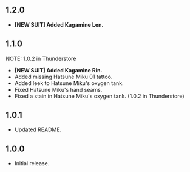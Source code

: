 ## 1.2.0
- **[NEW SUIT] Added Kagamine Len.**

## 1.1.0
NOTE: 1.0.2 in Thunderstore
- **[NEW SUIT] Added Kagamine Rin.**
- Added missing Hatsune Miku 01 tattoo.
- Added leek to Hatsune Miku's oxygen tank.
- Fixed Hatsune Miku's hand seams.
- Fixed a stain in Hatsune Miku's oxygen tank.
(1.0.2 in Thunderstore)

## 1.0.1
- Updated README.

## 1.0.0
- Initial release.

